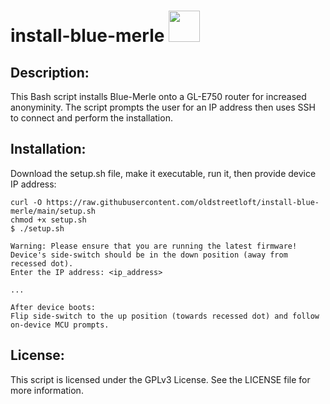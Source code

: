 # install-blue-merle <img src="https://user-images.githubusercontent.com/95660759/234453418-60f008a9-632b-4d48-bc9d-218ce659d304.png" width="50" height="50">
## Description:
This Bash script installs Blue-Merle onto a GL-E750 router for increased anonyminity. The script prompts the user for an IP address then uses SSH to connect and perform the installation.

## Installation:
Download the setup.sh file, make it executable, run it, then provide device IP address:

```
curl -O https://raw.githubusercontent.com/oldstreetloft/install-blue-merle/main/setup.sh
chmod +x setup.sh
$ ./setup.sh
```
```
Warning: Please ensure that you are running the latest firmware!
Device's side-switch should be in the down position (away from recessed dot).
Enter the IP address: <ip_address>

...

After device boots:
Flip side-switch to the up position (towards recessed dot) and follow on-device MCU prompts.
```

## License:
This script is licensed under the GPLv3 License. See the LICENSE file for more information.
